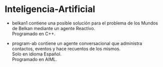 # Inteligencia-Artificial

- belkan1 contiene una posible solución para el problema de los Mundos de Belkan mediante un agente Reactivo.  
Programado en C++.

- program-ab contiene un agente conversacional que administra contactos, eventos y hace recuentos de los mismos.  
Solo en idioma Español.  
Programado en AIML.

